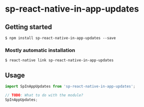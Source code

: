# sp-react-native-in-app-updates

## Getting started

`$ npm install sp-react-native-in-app-updates --save`

### Mostly automatic installation

`$ react-native link sp-react-native-in-app-updates`

## Usage
```javascript
import SpInAppUpdates from 'sp-react-native-in-app-updates';

// TODO: What to do with the module?
SpInAppUpdates;
```
